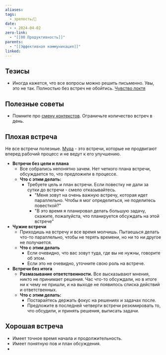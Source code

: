 ```yaml
---
aliases: 
tags:
  - зрелость/🌱
date:
  - - 2024-04-02
zero-link:
  - "[[00 Продуктивность]]"
parents:
  - "[[Эффективная коммуникация]]"
linked:
---
```

## Тезисы
- Иногда кажется, что все вопросы можно решить письменно. Увы, это не так. Полностью без встреч не обойтись. [Чувство локтя](Чувство%20локтя.md)

## Полезные советы
- Помните про [смену контекстов](Смена%20контекстов.md). Ограничьте количество встреч в день.

## Плохая встреча
Не все встречи полезные. [Муда](Муда.md) - это встречи, которые не продвигают вперед рабочий процесс и не ведут к его улучшению.

- **Встречи без цели и плана**
	- Все собрались непонятно зачем. Нет четкого плана встречи, обсуждается то, что предложили в процессе.
	- **Что с этим делать:**
		- Требуете цель и план встречи. Если повестку не дали за сутки до встречи - смело отказывайтесь.
			- "Меня зовут на очень важную встречу, которая идет параллельно. Чтобы я мог определиться, не поделитесь повесткой?"
			- "В это время я планировал делать большую задачу, скажите, пожалуйста, что планируется обсуждать на этой встрече"
- **Чужие встречи**
	- Приходишь на встречу и все время молчишь. Пытаешься делать что-то параллельно, чтобы не терять времени, но ни то ни другое не получается.
	- **Что с этим делать**
		- Если очевидно, что вас зовут туда, где вы не нужны, говорите об этом.
		- Если это не очевидно, уточните свою роль на встрече.
- **Встречи без итога**
	- **Размазывание ответственности.** Все высказывают мнения, никто не принимает решения. Час что-то обсуждали, но в итоге ни к чему не пришли, и на выходе не появилось списка действий и ответственных.
	- **Что с этим делать:**
		- Постарайтесь держать фокус на решениях и задачах после.
		- Предложите в последней четверти встречи резюмировать то, что обсудили, и принять решения, выписать задачи.
## Хорошая встреча
- Имеет точное время начала и продолжительность.
- Имеет понятную пов и план обсуждения.
- 